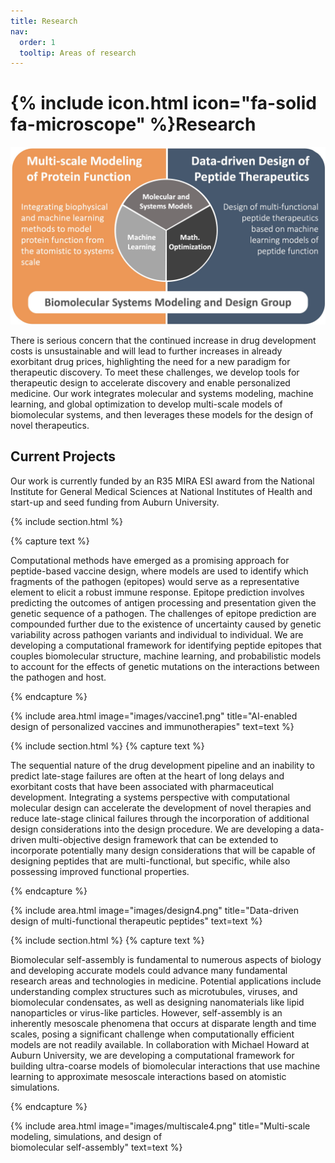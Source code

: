 ```yaml
---
title: Research
nav:
  order: 1
  tooltip: Areas of research
---
```


# {% include icon.html icon="fa-solid fa-microscope" %}Research

<div class ="page-image">
  <img src="/images/biomodsquad_areas.jpg" alt="BioModSquad Research Overview">
</div>
  
There is serious concern that the continued increase in drug development costs is unsustainable and will lead to further increases in already exorbitant drug prices, highlighting the need for a new paradigm for therapeutic discovery. To meet these challenges, we develop tools for therapeutic design to accelerate discovery and enable personalized medicine. Our work integrates molecular and systems modeling, machine learning, and global optimization to develop multi-scale models of biomolecular systems, and then leverages these models for the design of novel therapeutics.

## Current Projects

Our work is currently funded by an R35 MIRA ESI award from the National Institute for General Medical Sciences at National Institutes of Health 
and start-up and seed funding from Auburn University. 

{% include section.html %}

{% capture text %}

Computational methods have emerged as a promising approach for peptide-based vaccine design, where models are used to identify which fragments of the pathogen (epitopes) would serve as a representative element to elicit a robust immune response. Epitope prediction involves predicting the outcomes of antigen processing and presentation given the genetic sequence of a pathogen. The challenges of epitope prediction are compounded further due to the existence of uncertainty caused by genetic variability across pathogen variants and individual to individual. We are developing a computational framework for identifying peptide epitopes that couples biomolecular structure, machine learning, and probabilistic models to account for the effects of genetic mutations on the interactions between the pathogen and host. 

{% endcapture %}

{%
  include area.html
  image="images/vaccine1.png"
  title="AI-enabled design of personalized vaccines and immunotherapies"
  text=text
%}

{% include section.html %}
{% capture text %}

The sequential nature of the drug development pipeline and an inability to predict late-stage failures are often at the heart of long delays and exorbitant costs that have been associated with pharmaceutical development. Integrating a systems perspective with computational molecular design can accelerate the development of novel therapies and reduce late-stage clinical failures through the incorporation of additional design considerations into the design procedure. We are developing a data-driven multi-objective design framework that can be extended to incorporate potentially many design considerations that will be capable of designing peptides that are multi-functional, but specific, while also possessing improved functional properties. 



{% endcapture %}

{%
  include area.html
  image="images/design4.png"
  title="Data-driven design of multi-functional therapeutic peptides"
  text=text
%}

{% include section.html %}
{% capture text %}

Biomolecular self-assembly is fundamental to numerous aspects of biology and developing accurate models could advance many fundamental research areas and technologies in medicine. Potential applications include understanding complex structures such as microtubules, viruses, and biomolecular condensates, as well as designing nanomaterials like lipid nanoparticles or virus-like particles. However, self-assembly is an inherently mesoscale phenomena that occurs at disparate length and time scales, posing a significant challenge when computationally efficient models are not readily available. In collaboration with Michael Howard at Auburn University, we are developing a computational framework for building ultra-coarse models of biomolecular interactions that use machine learning to approximate mesoscale interactions based on atomistic simulations.   

{% endcapture %}

{%
  include area.html
  image="images/multiscale4.png"
  title="Multi-scale modeling, simulations, and design of <br />biomolecular self-assembly"
  text=text
%}
